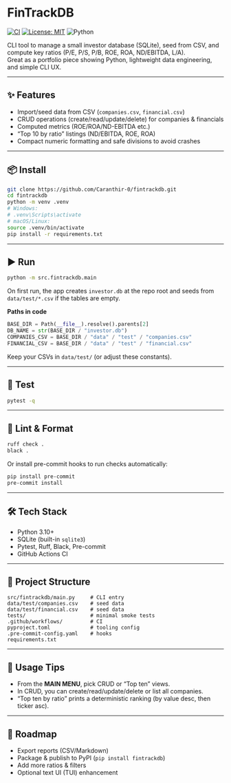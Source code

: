 # FinTrackDB

[![CI](https://img.shields.io/github/actions/workflow/status/Caranthir-0/fintrackdb/python-tests.yml?branch=main)](../../actions)
[![License: MIT](https://img.shields.io/badge/License-MIT-green.svg)](LICENSE)
![Python](https://img.shields.io/badge/Python-3.10%2B-blue)

CLI tool to manage a small investor database (SQLite), seed from CSV, and compute key ratios (P/E, P/S, P/B, ROE, ROA, ND/EBITDA, L/A).  
Great as a portfolio piece showing Python, lightweight data engineering, and simple CLI UX.

---

## ✨ Features
- Import/seed data from CSV (`companies.csv`, `financial.csv`)
- CRUD operations (create/read/update/delete) for companies & financials
- Computed metrics (ROE/ROA/ND-EBITDA etc.)
- “Top 10 by ratio” listings (ND/EBITDA, ROE, ROA)
- Compact numeric formatting and safe divisions to avoid crashes

---

## 📦 Install
```bash
git clone https://github.com/Caranthir-0/fintrackdb.git
cd fintrackdb
python -m venv .venv
# Windows:
# .venv\Scripts\activate
# macOS/Linux:
source .venv/bin/activate
pip install -r requirements.txt
```

---

## ▶️ Run
```bash
python -m src.fintrackdb.main
```
On first run, the app creates `investor.db` at the repo root and seeds from `data/test/*.csv` if the tables are empty.

**Paths in code**
```python
BASE_DIR = Path(__file__).resolve().parents[2]
DB_NAME = str(BASE_DIR / "investor.db")
COMPANIES_CSV = BASE_DIR / "data" / "test" / "companies.csv"
FINANCIAL_CSV = BASE_DIR / "data" / "test" / "financial.csv"
```
Keep your CSVs in `data/test/` (or adjust these constants).

---

## 🧪 Test
```bash
pytest -q
```

---

## 🧹 Lint & Format
```bash
ruff check .
black .
```
Or install pre-commit hooks to run checks automatically:
```bash
pip install pre-commit
pre-commit install
```

---

## 🛠 Tech Stack
- Python 3.10+
- SQLite (built-in `sqlite3`)
- Pytest, Ruff, Black, Pre-commit
- GitHub Actions CI

---

## 📁 Project Structure
```
src/fintrackdb/main.py     # CLI entry
data/test/companies.csv    # seed data
data/test/financial.csv    # seed data
tests/                     # minimal smoke tests
.github/workflows/         # CI
pyproject.toml             # tooling config
.pre-commit-config.yaml    # hooks
requirements.txt
```

---

## 🧭 Usage Tips
- From the **MAIN MENU**, pick CRUD or “Top ten” views.
- In CRUD, you can create/read/update/delete or list all companies.
- “Top ten by ratio” prints a deterministic ranking (by value desc, then ticker asc).

---

## 🚀 Roadmap
- Export reports (CSV/Markdown)
- Package & publish to PyPI (`pip install fintrackdb`)
- Add more ratios & filters
- Optional text UI (TUI) enhancement
